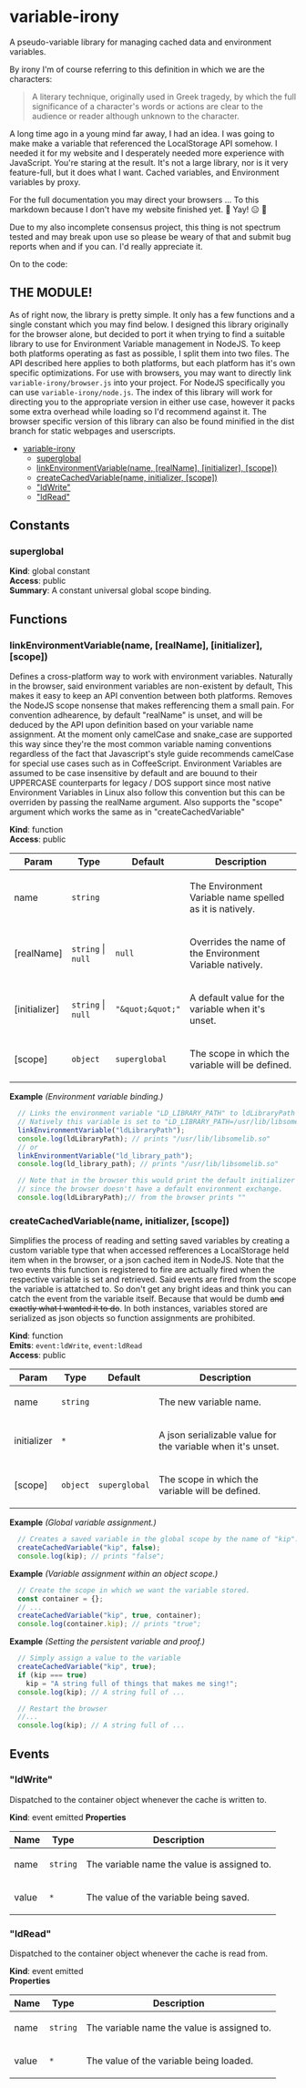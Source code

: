 # variable-irony
A pseudo-variable library for managing cached data and environment variables.

By irony I'm of course referring to this definition in which we are the characters:
> A literary technique, originally used in Greek tragedy,
> by which the full significance of a character's words or
> actions are clear to the audience or reader although unknown to the character.

A long time ago in a young mind far away, I had an idea. I was going to make
make a variable that referenced the LocalStorage API somehow. I needed it for
my website and I desperately needed more experience with JavaScript.
You're staring at the result. It's not a large library, nor is it very
feature-full, but it does what I want. Cached variables, and Environment
variables by proxy.

For the full documentation you may direct your browsers ... To this markdown
because I don't have my website finished yet. :confetti_ball: Yay! :expressionless:
:confetti_ball:

Due to my also incomplete consensus project, this thing is not spectrum tested
and may break upon use so please be weary of that and submit bug reports
when and if you can. I'd really appreciate it.

On to the code:

## THE MODULE!
As of right now, the library is pretty simple. It only has a few functions
and a single constant which you may find below. I designed this library
originally for the browser alone, but decided to port it when trying to find
a suitable library to use for Environment Variable management in NodeJS.
To keep both platforms operating as fast as possible, I split them into two
files. The API described here applies to both platforms, but each platform has
it's own specific optimizations. For use with browsers, you may want to directly
link `variable-irony/browser.js` into your project. For NodeJS specifically
you can use `variable-irony/node.js`. The index of this library will work for
directing you to the appropriate version in either use case, however it packs
some extra overhead while loading so I'd recommend against it. The browser
specific version of this library can also be found minified in the dist branch
for static webpages and userscripts.

* [variable-irony](#variable-irony)
    * [superglobal](#superglobal)
    * [linkEnvironmentVariable(name, [realName], [initializer], [scope])](#linkEnvironmentVariable)
    * [createCachedVariable(name, initializer, [scope])](#createCachedVariable)
    * ["ldWrite"](#event_ldWrite)
    * ["ldRead"](#event_ldRead)


## Constants

<a name="superglobal"></a>
### superglobal
**Kind**: global constant  
**Access**: public  
**Summary**:
A constant universal global scope binding.

## Functions

<a name="linkEnvironmentVariable"></a>
### linkEnvironmentVariable(name, [realName], [initializer], [scope])
Defines a cross-platform way to work with environment
variables. Naturally in the browser, said environment variables
are non-existent by default, This makes it easy to keep an API convention
between both platforms. Removes the NodeJS scope nonsense that makes
refferencing them a small pain. For convention adhearence, by default
&quot;realName&quot; is unset, and will be deduced by the API upon definition
based on your variable name assignment. At the moment only camelCase
and snake_case are supported this way since they're the most common
variable naming conventions regardless of the fact that Javascript's
style guide recommends camelCase for special use cases such as
in CoffeeScript. Environment Variables are assumed to be case insensitive
by default and are bouund to their UPPERCASE counterparts for
legacy / DOS support since most native Environment Variables in Linux
also follow this convention but this can be overriden by passing the
realName argument. Also supports the &quot;scope&quot; argument which works the
same as in &quot;createCachedVariable&quot;

**Kind**: function  
**Access**: public  

| Param | Type | Default | Description |
| --- | --- | --- | --- |
| name | <code>string</code> |  | <p>The Environment Variable name spelled as it is natively.</p> |
| [realName] | <code>string</code> \| <code>null</code> | <code>null</code> | <p>Overrides the name of the Environment Variable natively.</p> |
| [initializer] | <code>string</code> \| <code>null</code> | <code>&quot;\&quot;\&quot;&quot;</code> | <p>A default value for the variable when it's unset.</p> |
| [scope] | <code>object</code> | <code>superglobal</code> | <p>The scope in which the variable will be defined.</p> |

**Example** *(Environment variable binding.)*  
```js
  // Links the environment variable "LD_LIBRARY_PATH" to ldLibraryPath
  // Natively this variable is set to "LD_LIBRARY_PATH=/usr/lib/libsomelib.so"
  linkEnvironmentVariable("ldLibraryPath");
  console.log(ldLibraryPath); // prints "/usr/lib/libsomelib.so"
  // or
  linkEnvironmentVariable("ld_library_path");
  console.log(ld_library_path); // prints "/usr/lib/libsomelib.so"

  // Note that in the browser this would print the default initializer
  // since the browser doesn't have a default environment exchange.
  console.log(ldLibraryPath);// from the browser prints ""
```

<a name="createCachedVariable"></a>
### createCachedVariable(name, initializer, [scope])
Simplifies the process of reading and setting saved variables
by creating a custom variable type that when accessed refferences
a LocalStorage held item when in the browser, or a json cached
item in NodeJS. Note that the two events this function is registered to
fire are actually fired when the respective variable is set and retrieved.
Said events are fired from the scope the variable is attatched to.
So don't get any bright ideas and think you can catch the event from
the variable itself. Because that would be dumb ~~and exactly what I wanted it to do~~. In both instances,
variables stored are serialized as json objects so function assignments
are prohibited.

**Kind**: function  
**Emits**: <code>event:ldWrite</code>, <code>event:ldRead</code>  
**Access**: public  

| Param | Type | Default | Description |
| --- | --- | --- | --- |
| name | <code>string</code> |  | <p>The new variable name.</p> |
| initializer | <code>\*</code> |  | <p>A json serializable value for the variable when it's unset.</p> |
| [scope] | <code>object</code> | <code>superglobal</code> | <p>The scope in which the variable will be defined.</p> |

**Example** *(Global variable assignment.)*  
```js
  // Creates a saved variable in the global scope by the name of "kip".
  createCachedVariable("kip", false);
  console.log(kip); // prints "false";
```
**Example** *(Variable assignment within an object scope.)*  
```js
  // Create the scope in which we want the variable stored.
  const container = {};
  // ...
  createCachedVariable("kip", true, container);
  console.log(container.kip); // prints "true";
```
**Example** *(Setting the persistent variable and proof.)*  
```js
  // Simply assign a value to the variable
  createCachedVariable("kip", true);
  if (kip === true)
  	kip = "A string full of things that makes me sing!";
  console.log(kip); // A string full of ...

  // Restart the browser
  //...
  console.log(kip); // A string full of ...
```

## Events

<a name="event_ldWrite"></a>
### "ldWrite"
Dispatched to the container object whenever the cache is
written to.

**Kind**: event emitted
**Properties**

| Name | Type | Description |
| --- | --- | --- |
| name | <code>string</code> | <p>The variable name the value is assigned to.</p> |
| value | <code>\*</code> | <p>The value of the variable being saved.</p> |


<a name="event_ldRead"></a>
### "ldRead"
Dispatched to the container object whenever the cache is
read from.

**Kind**: event emitted  
**Properties**

| Name | Type | Description |
| --- | --- | --- |
| name | <code>string</code> | <p>The variable name the value is assigned to.</p> |
| value | <code>\*</code> | <p>The value of the variable being loaded.</p> |
